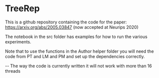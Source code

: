# TreeRep
This is a github repository containing the code for the paper: https://arxiv.org/abs/2005.03847 (now accepted at Neurips 2020)

The notebook in the src folder has examples for how to run the various experiments. 

Note that to use the functions in the Author helper folder you will need the code from PT and LM and PM and set up the dependencies correctly.  

--
The way the code is currently written it will not work with more than 16 threads

